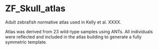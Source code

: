 # ZF_Skull_atlas
Adult zebrafish normative atlas used in Kelly et al. XXXX.

Atlas was derived from 23 wild-type samples using ANTs. All individuals were reflected and included in the atlas building to generate a fully symmetric template. 

